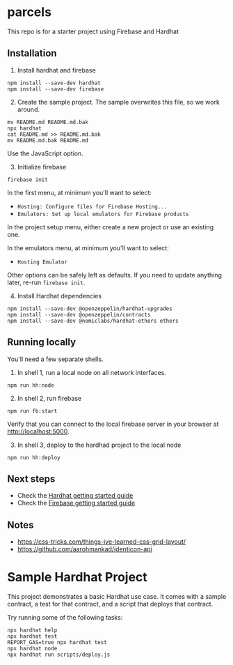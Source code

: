 # parcels

This repo is for a starter project using Firebase and Hardhat

## Installation

1. Install hardhat and firebase
```
npm install --save-dev hardhat
npm install --save-dev firebase
```

2. Create the sample project. The sample overwrites this file, so we work around.
```
mv README.md README.md.bak
npx hardhat
cat README.md >> README.md.bak
mv README.md.bak README.md
```

Use the JavaScript option.

3. Initialize firebase
```
firebase init
```

In the first menu, at minimum you'll want to select:
- `Hosting: Configure files for Firebase Hosting...`
- `Emulators: Set up local emulators for Firebase products`

In the project setup menu, either create a new project or use an existing one.

In the emulators menu, at minimum you'll want to select:
- `Hosting Emulator`

Other options can be safely left as defaults. If you need to update anything later, re-run `firebase init`.

4. Install Hardhat dependencies

```
npm install --save-dev @openzeppelin/hardhat-upgrades
npm install --save-dev @openzeppelin/contracts
npm install --save-dev @nomiclabs/hardhat-ethers ethers
```

## Running locally

You'll need a few separate shells.

1. In shell 1, run a local node on all network interfaces.
```
npm run hh:node
```

2. In shell 2, run firebase
```
npm run fb:start
```

Verify that you can connect to the local firebase server in your browser at
[http://localhost:5000](http://localhost:5000).

3. In shell 3, deploy to the hardhad project to the local node
```
npm run hh:deploy
```

## Next steps

- Check the [Hardhat getting started guide](https://hardhat.org/hardhat-runner/docs/getting-started#quick-start)
- Check the [Firebase getting started guide](https://cloud.google.com/firestore/docs/client/get-firebase)

## Notes

- https://css-tricks.com/things-ive-learned-css-grid-layout/
- https://github.com/aarohmankad/identicon-api


# Sample Hardhat Project

This project demonstrates a basic Hardhat use case. It comes with a sample contract, a test for that contract, and a script that deploys that contract.

Try running some of the following tasks:

```shell
npx hardhat help
npx hardhat test
REPORT_GAS=true npx hardhat test
npx hardhat node
npx hardhat run scripts/deploy.js
```
